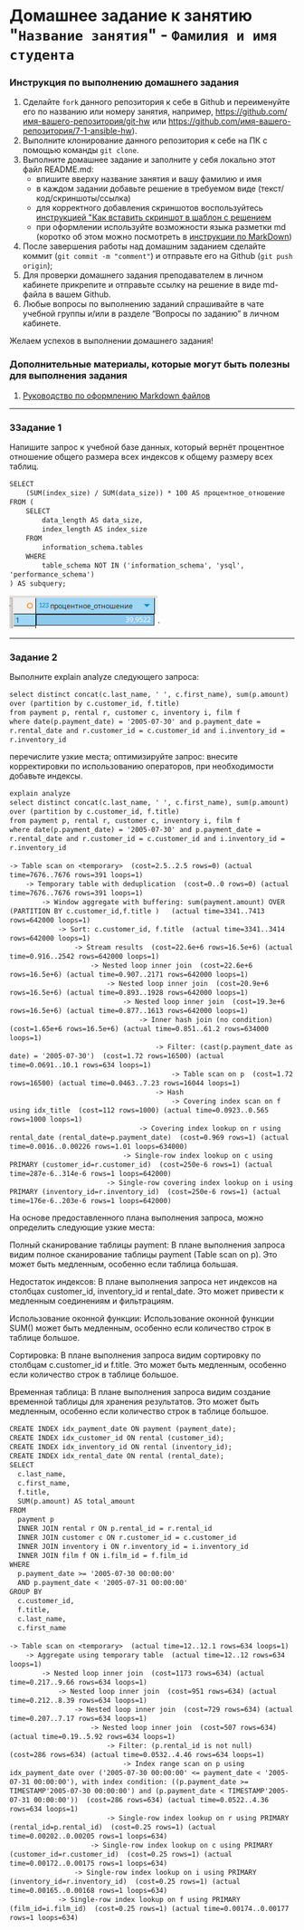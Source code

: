 # Домашнее задание к занятию "`Название занятия`" - `Фамилия и имя студента`


### Инструкция по выполнению домашнего задания

   1. Сделайте `fork` данного репозитория к себе в Github и переименуйте его по названию или номеру занятия, например, https://github.com/имя-вашего-репозитория/git-hw или  https://github.com/имя-вашего-репозитория/7-1-ansible-hw).
   2. Выполните клонирование данного репозитория к себе на ПК с помощью команды `git clone`.
   3. Выполните домашнее задание и заполните у себя локально этот файл README.md:
      - впишите вверху название занятия и вашу фамилию и имя
      - в каждом задании добавьте решение в требуемом виде (текст/код/скриншоты/ссылка)
      - для корректного добавления скриншотов воспользуйтесь [инструкцией "Как вставить скриншот в шаблон с решением](https://github.com/netology-code/sys-pattern-homework/blob/main/screen-instruction.md)
      - при оформлении используйте возможности языка разметки md (коротко об этом можно посмотреть в [инструкции  по MarkDown](https://github.com/netology-code/sys-pattern-homework/blob/main/md-instruction.md))
   4. После завершения работы над домашним заданием сделайте коммит (`git commit -m "comment"`) и отправьте его на Github (`git push origin`);
   5. Для проверки домашнего задания преподавателем в личном кабинете прикрепите и отправьте ссылку на решение в виде md-файла в вашем Github.
   6. Любые вопросы по выполнению заданий спрашивайте в чате учебной группы и/или в разделе “Вопросы по заданию” в личном кабинете.
   
Желаем успехов в выполнении домашнего задания!
   
### Дополнительные материалы, которые могут быть полезны для выполнения задания

1. [Руководство по оформлению Markdown файлов](https://gist.github.com/Jekins/2bf2d0638163f1294637#Code)

---

### ЗЗадание 1
Напишите запрос к учебной базе данных, который вернёт процентное отношение общего размера всех индексов к общему размеру всех таблиц.

```
SELECT 
    (SUM(index_size) / SUM(data_size)) * 100 AS процентное_отношение
FROM (
    SELECT 
        data_length AS data_size,
        index_length AS index_size
    FROM 
        information_schema.tables
    WHERE 
        table_schema NOT IN ('information_schema', 'ysql', 'performance_schema')
) AS subquery;
```


![Название скриншота 1](https://github.com/drumspb/sys-pattern-homework/blob/%D0%B8%D0%BD%D0%B4%D0%B5%D0%BA%D1%81%D1%8B/img/1.png)`


---

### Задание 2
Выполните explain analyze следующего запроса:

```
select distinct concat(c.last_name, ' ', c.first_name), sum(p.amount) over (partition by c.customer_id, f.title)
from payment p, rental r, customer c, inventory i, film f
where date(p.payment_date) = '2005-07-30' and p.payment_date = r.rental_date and r.customer_id = c.customer_id and i.inventory_id = r.inventory_id
```
перечислите узкие места;
оптимизируйте запрос: внесите корректировки по использованию операторов, при необходимости добавьте индексы.

```
explain analyze 
select distinct concat(c.last_name, ' ', c.first_name), sum(p.amount) over (partition by c.customer_id, f.title)
from payment p, rental r, customer c, inventory i, film f
where date(p.payment_date) = '2005-07-30' and p.payment_date = r.rental_date and r.customer_id = c.customer_id and i.inventory_id = r.inventory_id

-> Table scan on <temporary>  (cost=2.5..2.5 rows=0) (actual time=7676..7676 rows=391 loops=1)
    -> Temporary table with deduplication  (cost=0..0 rows=0) (actual time=7676..7676 rows=391 loops=1)
        -> Window aggregate with buffering: sum(payment.amount) OVER (PARTITION BY c.customer_id,f.title )   (actual time=3341..7413 rows=642000 loops=1)
            -> Sort: c.customer_id, f.title  (actual time=3341..3414 rows=642000 loops=1)
                -> Stream results  (cost=22.6e+6 rows=16.5e+6) (actual time=0.916..2542 rows=642000 loops=1)
                    -> Nested loop inner join  (cost=22.6e+6 rows=16.5e+6) (actual time=0.907..2171 rows=642000 loops=1)
                        -> Nested loop inner join  (cost=20.9e+6 rows=16.5e+6) (actual time=0.893..1928 rows=642000 loops=1)
                            -> Nested loop inner join  (cost=19.3e+6 rows=16.5e+6) (actual time=0.877..1613 rows=642000 loops=1)
                                -> Inner hash join (no condition)  (cost=1.65e+6 rows=16.5e+6) (actual time=0.851..61.2 rows=634000 loops=1)
                                    -> Filter: (cast(p.payment_date as date) = '2005-07-30')  (cost=1.72 rows=16500) (actual time=0.0691..10.1 rows=634 loops=1)
                                        -> Table scan on p  (cost=1.72 rows=16500) (actual time=0.0463..7.23 rows=16044 loops=1)
                                    -> Hash
                                        -> Covering index scan on f using idx_title  (cost=112 rows=1000) (actual time=0.0923..0.565 rows=1000 loops=1)
                                -> Covering index lookup on r using rental_date (rental_date=p.payment_date)  (cost=0.969 rows=1) (actual time=0.0016..0.00226 rows=1.01 loops=634000)
                            -> Single-row index lookup on c using PRIMARY (customer_id=r.customer_id)  (cost=250e-6 rows=1) (actual time=287e-6..314e-6 rows=1 loops=642000)
                        -> Single-row covering index lookup on i using PRIMARY (inventory_id=r.inventory_id)  (cost=250e-6 rows=1) (actual time=176e-6..203e-6 rows=1 loops=642000)

```
На основе предоставленного плана выполнения запроса, можно определить следующие узкие места:

Полный сканирование таблицы payment: В плане выполнения запроса видим полное сканирование таблицы payment (Table scan on p). Это может быть медленным, особенно если таблица большая.

Недостаток индексов: В плане выполнения запроса нет индексов на столбцах customer_id, inventory_id и rental_date. Это может привести к медленным соединениям и фильтрациям.

Использование оконной функции: Использование оконной функции SUM() может быть медленным, особенно если количество строк в таблице большое.

Сортировка: В плане выполнения запроса видим сортировку по столбцам c.customer_id и f.title. Это может быть медленным, особенно если количество строк в таблице большое.

Временная таблица: В плане выполнения запроса видим создание временной таблицы для хранения результатов. Это может быть медленным, особенно если количество строк в таблице большое.
```
CREATE INDEX idx_payment_date ON payment (payment_date);
CREATE INDEX idx_customer_id ON rental (customer_id);
CREATE INDEX idx_inventory_id ON rental (inventory_id);
CREATE INDEX idx_rental_date ON rental (rental_date);
SELECT 
  c.last_name, 
  c.first_name, 
  f.title, 
  SUM(p.amount) AS total_amount 
FROM 
  payment p 
  INNER JOIN rental r ON p.rental_id = r.rental_id 
  INNER JOIN customer c ON r.customer_id = c.customer_id 
  INNER JOIN inventory i ON r.inventory_id = i.inventory_id 
  INNER JOIN film f ON i.film_id = f.film_id 
WHERE 
  p.payment_date >= '2005-07-30 00:00:00' 
  AND p.payment_date < '2005-07-31 00:00:00' 
GROUP BY 
  c.customer_id, 
  f.title, 
  c.last_name, 
  c.first_name

-> Table scan on <temporary>  (actual time=12..12.1 rows=634 loops=1)
    -> Aggregate using temporary table  (actual time=12..12 rows=634 loops=1)
        -> Nested loop inner join  (cost=1173 rows=634) (actual time=0.217..9.66 rows=634 loops=1)
            -> Nested loop inner join  (cost=951 rows=634) (actual time=0.212..8.39 rows=634 loops=1)
                -> Nested loop inner join  (cost=729 rows=634) (actual time=0.207..7.17 rows=634 loops=1)
                    -> Nested loop inner join  (cost=507 rows=634) (actual time=0.19..5.92 rows=634 loops=1)
                        -> Filter: (p.rental_id is not null)  (cost=286 rows=634) (actual time=0.0532..4.46 rows=634 loops=1)
                            -> Index range scan on p using idx_payment_date over ('2005-07-30 00:00:00' <= payment_date < '2005-07-31 00:00:00'), with index condition: ((p.payment_date >= TIMESTAMP'2005-07-30 00:00:00') and (p.payment_date < TIMESTAMP'2005-07-31 00:00:00'))  (cost=286 rows=634) (actual time=0.0522..4.36 rows=634 loops=1)
                        -> Single-row index lookup on r using PRIMARY (rental_id=p.rental_id)  (cost=0.25 rows=1) (actual time=0.00202..0.00205 rows=1 loops=634)
                    -> Single-row index lookup on c using PRIMARY (customer_id=r.customer_id)  (cost=0.25 rows=1) (actual time=0.00172..0.00175 rows=1 loops=634)
                -> Single-row index lookup on i using PRIMARY (inventory_id=r.inventory_id)  (cost=0.25 rows=1) (actual time=0.00165..0.00168 rows=1 loops=634)
            -> Single-row index lookup on f using PRIMARY (film_id=i.film_id)  (cost=0.25 rows=1) (actual time=0.00174..0.00177 rows=1 loops=634)

```

